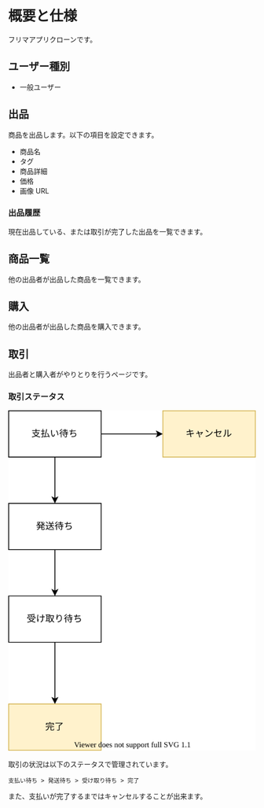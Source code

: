 # 概要と仕様

フリマアプリクローンです。

## ユーザー種別

- 一般ユーザー

## 出品

商品を出品します。以下の項目を設定できます。

- 商品名
- タグ
- 商品詳細
- 価格
- 画像 URL

### 出品履歴

現在出品している、または取引が完了した出品を一覧できます。

## 商品一覧

他の出品者が出品した商品を一覧できます。

## 購入

他の出品者が出品した商品を購入できます。

## 取引

出品者と購入者がやりとりを行うページです。

### 取引ステータス

![取引ステータス](images/state.drawio.svg)

取引の状況は以下のステータスで管理されています。

```
支払い待ち > 発送待ち > 受け取り待ち > 完了
```

また、支払いが完了するまではキャンセルすることが出来ます。
